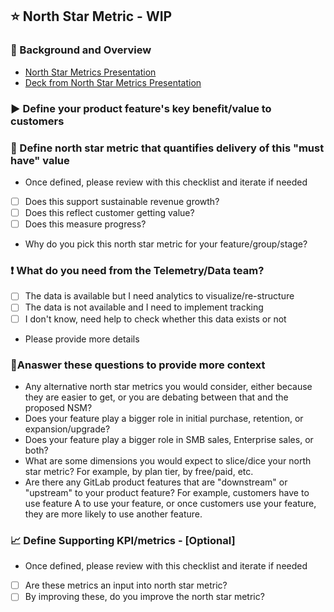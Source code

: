 <!---

This template is for defining a north star metric.

--->

## ⭐️ North Star Metric - WIP


### 📖 Background and Overview

* [North Star Metrics Presentation](https://gitlab.zoom.us/rec/play/7J1-JOr5qWo3S9Gc4wSDA_YvW425Jv6s1yYYqPFcxU21AHQCZwGkbuYUNuqyQxTlJWyX57LH0FR1yjmQ?continueMode=true)
* [Deck from North Star Metrics Presentation](https://gitlab.zoom.us/rec/play/7J1-JOr5qWo3S9Gc4wSDA_YvW425Jv6s1yYYqPFcxU21AHQCZwGkbuYUNuqyQxTlJWyX57LH0FR1yjmQ?continueMode=true)


### ▶ Define your product feature's key benefit/value to customers 


### 🥅 Define north star metric that quantifies delivery of this "must have" value
<!---

The one metric that matters now, & the most important thing you want your team to focus on now 

--->

* Once defined, please review with this checklist and iterate if needed 

- [ ] Does this support sustainable revenue growth?
- [ ] Does this reflect customer getting value?
- [ ] Does this measure progress?

* Why do you pick this north star metric for your feature/group/stage? 

### ❗ What do you need from the Telemetry/Data team?

- [ ] The data is available but I need analytics to visualize/re-structure
- [ ] The data is not available and I need to implement tracking
- [ ] I don't know, need help to check whether this data exists or not

* Please provide more details

### 🧩Anaswer these questions to provide more context 

- Any alternative north star metrics you would consider, either because they are easier to get, or you are debating between that and the proposed NSM?
- Does your feature play a bigger role in initial purchase, retention, or expansion/upgrade? 
- Does your feature play a bigger role in SMB sales, Enterprise sales, or both? 
- What are some dimensions you would expect to slice/dice your north star metric? For example, by plan tier, by free/paid, etc. 
- Are there any GitLab product features that are "downstream" or "upstream" to your product feature? For example, customers have to use feature A to use your feature, or once customers use your feature, they are more likely to use another feature. 

### 📈 Define Supporting KPI/metrics - [Optional]

<!---

The set of metrics that are input into north star metric, and by improving these, you improve NSM

--->
* Once defined, please review with this checklist and iterate if needed 

- [ ] Are these metrics an input into north star metric?
- [ ] By improving these, do you improve the north star metric?
